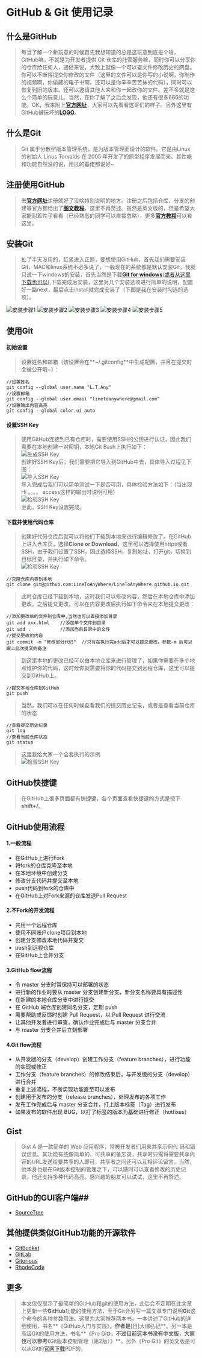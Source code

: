 # GitHub & Git 使用记录 #
## 什么是GitHub ##
> 每当了解一个新玩意的时候首先我想知道的总是这玩意到底是个啥。GitHub嘛，不就是为开发者提供 Git 仓库的托管服务嘛，同时你可以分享你的仓库给任何人，通俗来说，大致上就像一个可以查文件修改历史的网盘。你可以不断得提交你修改的文件（这里的文件可以是你写的小说啊，你制作的视频啊，你偷藏的电子书啊，还可以是你辛辛苦苦抹的代码），同时可以恢复到旧的版本。还可以邀请其他人来和你一起改你的文件。差不多就是这么个简单的玩意儿。当然，在你了解了之后会发现，他还有很多666的功能。OK，我来附上[**官方网址**](https://github.com/)，大家可以先看看这哥们的样子。另外这里有GitHub被玩坏的[**LOGO**](https://octodex.github.com/)。

## 什么是Git ##
> Git 属于分散型版本管理系统，是为版本管理而设计的软件。它是由Linux 的创始人 Linus Torvalds 在 2005 年开发了的原型程序发展而来。其性能和功能自然没的说，用过的基佬都说好~

## 注册使用GitHub ##
> 去[**官方网址**](https://github.com/)注册就好了没啥特别说明的地方。注册之后包括仓库、分支的创建等官方都给出了[**图文教程**](https://guides.github.com/activities/hello-world/)，这里不再赘述。虽然是英文版的，但是希望大家能耐着性子看看（已经熟悉的同学可以直接忽略），更多[**官方教程**](https://guides.github.com/)可以看这里。

## 安装Git ##
> 扯了半天没用的，赶紧进入正题，要想使用GitHub，首先我们需要安装Git，MAC和linux系统不必多说了，一般现在的系统都是默认安装Git，我就只说一下windows的安装，首先当然是下载[**Git for windows**](http://msysgit.github.io/)([或者从这里下载也可以](https://git-scm.com/downloads/)),下载完成后安装，这里对几个安装选项进行简单的说明，配置好一路next，最后点击install就完成安装了（下图是我在安装时勾选的选项）。

![安装步骤1](/Code/Img/Git/git_install1.jpg)
![安装步骤2](/Code/Img/Git/git_install2.jpg)
![安装步骤3](/Code/Img/Git/git_install3.jpg)
![安装步骤4](/Code/Img/Git/git_install4.jpg)
![安装步骤5](/Code/Img/Git/git_install5.jpg)

## 使用Git ##
#### 初始设置 ####
> 设置姓名和邮箱（该设置会在**~/.gitconfig**中生成配置，并且在提交时会被公开哦~）：
```
//设置姓名
git config --global user.name "L.T.Any"
//设置邮箱
git config --global user.email "linetoanywhere@gmail.com"
//设置输出内容高亮
git config --global color.ui auto
```  

#### 设置SSH Key ####
> 使用GitHub连接到已有仓库时，需要使用SSH的公钥进行认证，因此我们需要在本地创建一对密钥，本地Git Bash上执行如下：  
![生成SSH Key](/Code/Img/Git/SSH_Key.gif)  
创建好SSH Key后，我们需要把它导入到GitHub中去，具体导入过程见下图：  
![导入SSH Key](/Code/Img/Git/add_ssh_key.png)  
导入完成后我们可以简单测试一下是否可用，具体检验方法如下：（当出现Hi 。。。。 access这样的输出时说明可用）  
![检验SSH Key](/Code/Img/Git/check_ssh_key.png)  
至此，SSH Key设置完成。  

#### 下载并使用代码仓库 ####
> 创建好代码仓库后就可以将他们下载到本地来进行编辑修改了。在GitHub上进入仓库页，选择**Clone or Download**，这里可以选择使用https或者SSH，由于我们设置了SSH，因此选择SSH，复制地址，打开git，切换到目标目录，并执行如下命令。  
![检验SSH Key](/Code/Img/Git/Clone_Or_Download.png)
```
//克隆仓库内容到本地
git clone git@github.com:LineToAnyWhere/LineToAnyWhere.github.io.git
```
> 此时仓库已经下载到本地，这时我们可以修改内容，然后在本地仓库中添加更改，之后提交更改。可以在内容更改后执行如下命令来在本地提交更改：
```
//添加更改后的文件到仓库中,当然也可以直接添加目录
git add xxx.html    //添加单个文件到目录
git add .           //添加当前目录中的文件
//提交更改的内容
git commit -m "修改部分代码"  //只有在执行完add后才可以提交更改，参数-m 后可以跟上此次提交的备注
```
> 到这里本地的更改已经可以由本地仓库来进行管理了，如果你需要在多个地点维护你的代码，这时候你就需要将你的代码提交到远程仓库，这里可以提交到GitHub上。
```
//提交本地仓库到GitHub
git push
```
> 当然，我们可以在任何时候查看我们的提交历史记录，或者是查看当前仓库的状态
```
//查看提交历史纪录
git log
//查看当前仓库状态
git status
```
> 这里我给大家一个全套执行的示例  
![检验SSH Key](/Code/Img/Git/Use_Git.gif)  

## GitHub快捷键 ##
> 在GitHub上很多页面都有快捷键，各个页面查看快捷键的方式是按下**shift+/**。

## GitHub使用流程 ##
#### 1.一般流程 ####
* 在GitHub上进行Fork
* 将fork的仓库克隆至本地
* 在本地环境中创建分支
* 修改分支代码并提交至本地
* push代码到fork的仓库中
* 在GitHub上对Fork来源的仓库发送Pull Request  

#### 2.不Fork的开发流程 ####
* 共用一个远程仓库
* 使用不同账户clone项目到本地
* 创建分支修改本地代码并提交
* push到远程仓库
* 在GitHub上合并分支

#### 3.GitHub flow流程 ####
* 令 master 分支时常保持可以部署的状态
* 进行新的作业时要从 master 分支创建新分支，新分支名称要具有描述性
* 在新建的本地仓库分支中进行提交
* 在 GitHub 端仓库创建同名分支，定期 push
* 需要帮助或反馈时创建 Pull Request，以 Pull Request 进行交流
* 让其他开发者进行审查，确认作业完成后与 master 分支合并
* 与 master 分支合并后立刻部署

#### 4.Git flow流程 ####
* 从开发版的分支（develop）创建工作分支（feature branches），进行功能的实现或修正
* 工作分支（feature branches）的修改结束后，与开发版的分支（develop）进行合并
* 重复上述流程，不断实现功能直至可以发布
* 创建用于发布的分支（release branches），处理发布的各项工作
* 发布工作完成后与 master 分支合并，打上版本标签（Tag）进行发布
* 如果发布的软件出现 BUG，以打了标签的版本为基础进行修正（hotfixes）

## Gist ##
> Gist A 是一款简单的 Web 应用程序，常被开发者们用来共享示例代
码和错误信息。其功能有些像简单的，可共享的备忘录，共享时只需将需要共享内容的URL发送给要共享的人即可，共享者之间还可以互相评论留言。当然，他本身也是在Git版本控制的管理之下，可以随时可以查看修改的历史记录，他还支持多种代码高亮。感兴趣的朋友可以试试，这里不再赘述。

## GitHub的GUI客户端##
* [SourceTree](https://www.sourcetreeapp.com/)

## 其他提供类似GitHub功能的开源软件 ##
* [GitBucket](https://github.com/gitbucket/gitbucket)
* [GitLab](http://gitlabhq.com/)
* [Gitorious](https://gitorious.org/)
* [RhodeCode](https://rhodecode.com/)

## 更多 ##
> 本文仅仅展示了最简单的GitHub和git的使用方法，此后会不定期在此文章上更新一些**GitHub**功能的使用方法，至于Git会另写一篇文章专门说明**Git**这个命令的各种参数用法。这里为大家推荐两本书，一本讲述了GitHub的详细使用，书名**《GitHub入门与实践》**，作者是**[日]大塚弘记**。另一本是高级Git的使用方法，书名**《Pro Git》**，不过目前这本书没有中文版，大家也可以参考**《Git版本控制管理（第2版）》**。另外《Pro Git》的英文版是可以从Git的[官网下载](https://git-scm.com/book/en/v2)PDF的。
